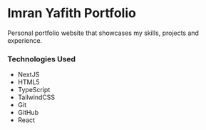 # Imran Yafith Portfolio
Personal portfolio website that showcases my skills, projects and experience.

### Technologies Used
* NextJS
* HTML5
* TypeScript
* TailwindCSS
* Git
* GitHub
* React
